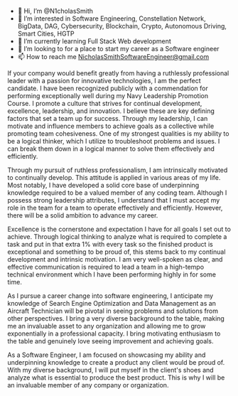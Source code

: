 - 👋 Hi, I’m @N1cholasSmith
- 👀 I’m interested in Software Engineering, Constellation Network, BigData, DAG, Cybersecurity, Blockchain, Crypto, Autonomous Driving, Smart Cities, HGTP
- 🌱 I’m currently learning Full Stack Web development 
- 💞️ I’m looking to for a place to start my career as a Software engineer
- 📫 How to reach me NicholasSmithSoftwareEngineer@gmail.com

<!---
N1cholasSmith/N1cholasSmith is a ✨ special ✨ repository because its `README.md` (this file) appears on your GitHub profile.
You can click the Preview link to take a look at your changes.
--->

If your company would benefit greatly from having a ruthlessly professional leader with a passion for innovative technologies, I am the perfect candidate. I have been recognized publicly with a commendation for performing exceptionally well during my Navy Leadership Promotion Course. I promote a culture that strives for continual development, excellence, leadership, and innovation. I believe these are key defining factors that set a team up for success. Through my leadership, I can motivate and influence members to achieve goals as a collective while promoting team cohesiveness. One of my strongest qualities is my ability to be a logical thinker, which I utilize to troubleshoot problems and issues. I can break them down in a logical manner to solve them effectively and efficiently. 

Through my pursuit of ruthless professionalism, I am intrinsically motivated to continually develop. This attitude is applied in various areas of my life. Most notably, I have developed a solid core base of underpinning knowledge required to be a valued member of any coding team. Although I possess strong leadership attributes, I understand that I must accept my role in the team for a team to operate effectively and efficiently. However, there will be a solid ambition to advance my career. 

Excellence is the cornerstone and expectation I have for all goals I set out to achieve. Through logical thinking to analyze what is required to complete a task and put in that extra 1% with every task so the finished product is exceptional and something to be proud of, this stems back to my continual development and intrinsic motivation. I am very well-spoken as clear, and effective communication is required to lead a team in a high-tempo technical environment which I have been performing highly in for some time.

As I pursue a career change into software engineering, I anticipate my knowledge of Search Engine Optimization and Data Management as an Aircraft Technician will be pivotal in seeing problems and solutions from other perspectives. I bring a very diverse background to the table, making me an invaluable asset to any organization and allowing me to grow exponentially in a professional capacity. I bring motivating enthusiasm to the table and genuinely love seeing improvement and achieving goals. 

As a Software Engineer, I am focused on showcasing my ability and underpinning knowledge to create a product any client would be proud of. With my diverse background, I will put myself in the client's shoes and analyze what is essential to produce the best product. This is why I will be an invaluable member of any company or organization.  
